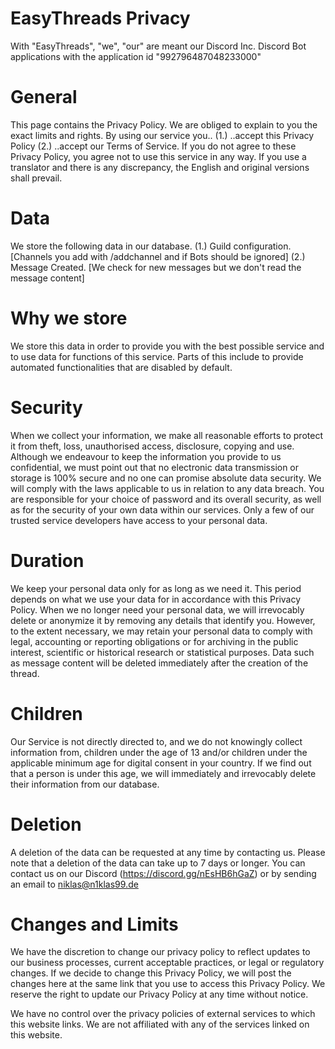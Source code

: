 # EasyThreads Privacy
With "EasyThreads", "we", "our" are meant our Discord Inc. Discord Bot applications with the application id "992796487048233000"

# General
This page contains the Privacy Policy. We are obliged to explain to you the exact limits and rights.
By using our service you..
(1.) ..accept this Privacy Policy
(2.) ..accept our Terms of Service.
If you do not agree to these Privacy Policy, you agree not to use this service in any way.
If you use a translator and there is any discrepancy, the English and original versions shall prevail.

# Data
We store the following data in our database.
(1.) Guild configuration. [Channels you add with /addchannel and if Bots should be ignored]
(2.) Message Created. [We check for new messages but we don't read the message content]

# Why we store
We store this data in order to provide you with the best possible service and to use data for functions of this service. 
Parts of this include to provide automated functionalities that are disabled by default.

# Security
When we collect your information, we make all reasonable efforts to protect it from theft, loss, unauthorised access, disclosure, copying and use. Although we endeavour to keep the information you provide to us confidential, we must point out that no electronic data transmission or storage is 100% secure and no one can promise absolute data security. We will comply with the laws applicable to us in relation to any data breach. You are responsible for your choice of password and its overall security, as well as for the security of your own data within our services.
Only a few of our trusted service developers have access to your personal data.

# Duration
We keep your personal data only for as long as we need it. This period depends on what we use your data for in accordance with this Privacy Policy. When we no longer need your personal data, we will irrevocably delete or anonymize it by removing any details that identify you. However, to the extent necessary, we may retain your personal data to comply with legal, accounting or reporting obligations or for archiving in the public interest, scientific or historical research or statistical purposes. Data such as message content will be deleted immediately after the creation of the thread.

# Children
Our Service is not directly directed to, and we do not knowingly collect information from, children under the age of 13 and/or children under the applicable minimum age for digital consent in your country.
If we find out that a person is under this age, we will immediately and irrevocably delete their information from our database.

# Deletion
A deletion of the data can be requested at any time by contacting us. Please note that a deletion of the data can take up to 7 days or longer.
You can contact us on our Discord (https://discord.gg/nEsHB6hGaZ) or by sending an email to niklas@n1klas99.de

# Changes and Limits 
We have the discretion to change our privacy policy to reflect updates to our business processes, current acceptable practices, or legal or regulatory changes. If we decide to change this Privacy Policy, we will post the changes here at the same link that you use to access this Privacy Policy. We reserve the right to update our Privacy Policy at any time without notice.

We have no control over the privacy policies of external services to which this website links.
We are not affiliated with any of the services linked on this website.
